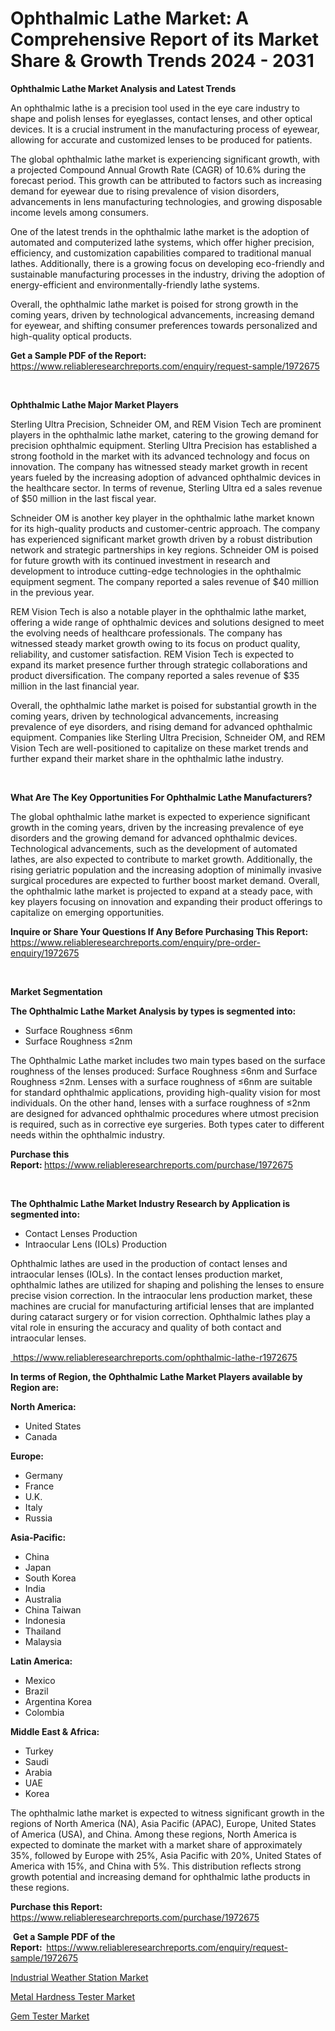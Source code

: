 <p><h1>Ophthalmic Lathe Market: A Comprehensive Report of its Market Share & Growth Trends 2024 - 2031</h1></p><p><strong>Ophthalmic Lathe Market Analysis and Latest Trends</strong></p>
<p><p>An ophthalmic lathe is a precision tool used in the eye care industry to shape and polish lenses for eyeglasses, contact lenses, and other optical devices. It is a crucial instrument in the manufacturing process of eyewear, allowing for accurate and customized lenses to be produced for patients.</p><p>The global ophthalmic lathe market is experiencing significant growth, with a projected Compound Annual Growth Rate (CAGR) of 10.6% during the forecast period. This growth can be attributed to factors such as increasing demand for eyewear due to rising prevalence of vision disorders, advancements in lens manufacturing technologies, and growing disposable income levels among consumers.</p><p>One of the latest trends in the ophthalmic lathe market is the adoption of automated and computerized lathe systems, which offer higher precision, efficiency, and customization capabilities compared to traditional manual lathes. Additionally, there is a growing focus on developing eco-friendly and sustainable manufacturing processes in the industry, driving the adoption of energy-efficient and environmentally-friendly lathe systems.</p><p>Overall, the ophthalmic lathe market is poised for strong growth in the coming years, driven by technological advancements, increasing demand for eyewear, and shifting consumer preferences towards personalized and high-quality optical products.</p></p>
<p><strong>Get a Sample PDF of the Report:&nbsp;</strong> <a href="https://www.reliableresearchreports.com/enquiry/request-sample/1972675">https://www.reliableresearchreports.com/enquiry/request-sample/1972675</a></p>
<p>&nbsp;</p>
<p><strong>Ophthalmic Lathe Major Market Players</strong></p>
<p><p>Sterling Ultra Precision, Schneider OM, and REM Vision Tech are prominent players in the ophthalmic lathe market, catering to the growing demand for precision ophthalmic equipment. Sterling Ultra Precision has established a strong foothold in the market with its advanced technology and focus on innovation. The company has witnessed steady market growth in recent years fueled by the increasing adoption of advanced ophthalmic devices in the healthcare sector. In terms of revenue, Sterling Ultra ed a sales revenue of $50 million in the last fiscal year.</p><p>Schneider OM is another key player in the ophthalmic lathe market known for its high-quality products and customer-centric approach. The company has experienced significant market growth driven by a robust distribution network and strategic partnerships in key regions. Schneider OM is poised for future growth with its continued investment in research and development to introduce cutting-edge technologies in the ophthalmic equipment segment. The company reported a sales revenue of $40 million in the previous year.</p><p>REM Vision Tech is also a notable player in the ophthalmic lathe market, offering a wide range of ophthalmic devices and solutions designed to meet the evolving needs of healthcare professionals. The company has witnessed steady market growth owing to its focus on product quality, reliability, and customer satisfaction. REM Vision Tech is expected to expand its market presence further through strategic collaborations and product diversification. The company reported a sales revenue of $35 million in the last financial year.</p><p>Overall, the ophthalmic lathe market is poised for substantial growth in the coming years, driven by technological advancements, increasing prevalence of eye disorders, and rising demand for advanced ophthalmic equipment. Companies like Sterling Ultra Precision, Schneider OM, and REM Vision Tech are well-positioned to capitalize on these market trends and further expand their market share in the ophthalmic lathe industry.</p></p>
<p>&nbsp;</p>
<p><strong>What Are The Key Opportunities For Ophthalmic Lathe Manufacturers?</strong></p>
<p><p>The global ophthalmic lathe market is expected to experience significant growth in the coming years, driven by the increasing prevalence of eye disorders and the growing demand for advanced ophthalmic devices. Technological advancements, such as the development of automated lathes, are also expected to contribute to market growth. Additionally, the rising geriatric population and the increasing adoption of minimally invasive surgical procedures are expected to further boost market demand. Overall, the ophthalmic lathe market is projected to expand at a steady pace, with key players focusing on innovation and expanding their product offerings to capitalize on emerging opportunities.</p></p>
<p><strong>Inquire or Share Your Questions If Any Before Purchasing This Report:</strong> <a href="https://www.reliableresearchreports.com/enquiry/pre-order-enquiry/1972675">https://www.reliableresearchreports.com/enquiry/pre-order-enquiry/1972675</a></p>
<p>&nbsp;</p>
<p><strong>Market Segmentation</strong></p>
<p><strong>The Ophthalmic Lathe Market Analysis by types is segmented into:</strong></p>
<p><ul><li>Surface Roughness ≤6nm</li><li>Surface Roughness ≤2nm</li></ul></p>
<p><p>The Ophthalmic Lathe market includes two main types based on the surface roughness of the lenses produced: Surface Roughness ≤6nm and Surface Roughness ≤2nm. Lenses with a surface roughness of ≤6nm are suitable for standard ophthalmic applications, providing high-quality vision for most individuals. On the other hand, lenses with a surface roughness of ≤2nm are designed for advanced ophthalmic procedures where utmost precision is required, such as in corrective eye surgeries. Both types cater to different needs within the ophthalmic industry.</p></p>
<p><strong>Purchase this Report:&nbsp;</strong><a href="https://www.reliableresearchreports.com/purchase/1972675">https://www.reliableresearchreports.com/purchase/1972675</a></p>
<p>&nbsp;</p>
<p><strong>The Ophthalmic Lathe Market Industry Research by Application is segmented into:</strong></p>
<p><ul><li>Contact Lenses Production</li><li>Intraocular Lens (IOLs) Production</li></ul></p>
<p><p>Ophthalmic lathes are used in the production of contact lenses and intraocular lenses (IOLs). In the contact lenses production market, ophthalmic lathes are utilized for shaping and polishing the lenses to ensure precise vision correction. In the intraocular lens production market, these machines are crucial for manufacturing artificial lenses that are implanted during cataract surgery or for vision correction. Ophthalmic lathes play a vital role in ensuring the accuracy and quality of both contact and intraocular lenses.</p></p>
<p><a href="https://www.reliableresearchreports.com/ophthalmic-lathe-r1972675">&nbsp;https://www.reliableresearchreports.com/ophthalmic-lathe-r1972675</a></p>
<p><strong>In terms of Region, the Ophthalmic Lathe Market Players available by Region are:</strong></p>
<p>
    <p> <strong> North America: </strong>
        <ul>
            <li>United States</li>
            <li>Canada</li>
        </ul>
        </p> 
    <p> <strong> Europe: </strong>
        <ul>
            <li>Germany</li>
            <li>France</li>
            <li>U.K.</li>
            <li>Italy</li>
            <li>Russia</li>
        </ul>
        </p> 
    <p> <strong> Asia-Pacific: </strong>
        <ul>
            <li>China</li>
            <li>Japan</li>
            <li>South Korea</li>
            <li>India</li>
            <li>Australia</li>
            <li>China Taiwan</li>
            <li>Indonesia</li>
            <li>Thailand</li>
            <li>Malaysia</li>
        </ul>
        </p> 
    <p> <strong> Latin America: </strong>
        <ul>
            <li>Mexico</li>
            <li>Brazil</li>
            <li>Argentina Korea</li>
            <li>Colombia</li>
        </ul>
        </p> 
    <p> <strong> Middle East & Africa: </strong>
        <ul>
            <li>Turkey</li>
            <li>Saudi</li>
            <li>Arabia</li>
            <li>UAE</li>
            <li>Korea</li>
        </ul>
    </p>
    </p>
<p><p>The ophthalmic lathe market is expected to witness significant growth in the regions of North America (NA), Asia Pacific (APAC), Europe, United States of America (USA), and China. Among these regions, North America is expected to dominate the market with a market share of approximately 35%, followed by Europe with 25%, Asia Pacific with 20%, United States of America with 15%, and China with 5%. This distribution reflects strong growth potential and increasing demand for ophthalmic lathe products in these regions.</p></p>
<p><strong>Purchase this Report: </strong><a href="https://www.reliableresearchreports.com/purchase/1972675">https://www.reliableresearchreports.com/purchase/1972675</a></p>
<p>&nbsp;<strong>Get a Sample PDF of the Report:&nbsp;&nbsp;</strong><a href="https://www.reliableresearchreports.com/enquiry/request-sample/1972675">https://www.reliableresearchreports.com/enquiry/request-sample/1972675</a></p>
<p><strong></strong></p>
<p><p><a href="https://view.publitas.com/reportprime-1/decoding-industrial-weather-station-market-metrics-market-share-trends-and-growth-patterns/">Industrial Weather Station Market</a></p><p><a href="https://view.publitas.com/reportprime-1/metal-hardness-tester-market-exploring-market-share-market-trends-and-future-growth/">Metal Hardness Tester Market</a></p><p><a href="https://view.publitas.com/reportprime-1/gem-tester-market-size-cagr-trends-2024-2030/">Gem Tester Market</a></p></p>